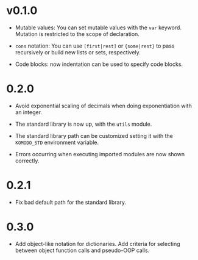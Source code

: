 # v0.1.0

- Mutable values: You can set mutable values with the `var` keyword. Mutation is restricted to the scope of declaration.

- `cons` notation: You can use `[first|rest]` or `{some|rest}` to pass recursively or build new lists or sets, respectively.

- Code blocks: now indentation can be used to specify code blocks.

# 0.2.0

- Avoid exponential scaling of decimals when doing exponentiation with an integer.

- The standard library is now up, with the `utils` module.

- The standard library path can be customized setting it with the `KOMODO_STD` environment variable.

- Errors occurring when executing imported modules are now shown correctly.

# 0.2.1

- Fix bad default path for the standard library.

# 0.3.0

- Add object-like notation for dictionaries. Add criteria for selecting between object function calls and pseudo-OOP calls.
